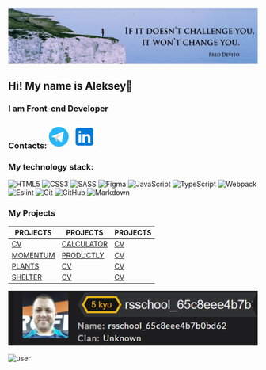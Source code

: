 ![Header](https://github.com/Lelik7777/lelik7777/blob/main/assets/1659084864603.jpeg)
## Hi! My name is Aleksey👋 

### I am  Front-end Developer

### Contacts:[![](https://github.com/Lelik7777/lelik7777/blob/main/assets/icons8-телеграмма-app-48.png)](https://t.me/Lelik_Jan) [![](https://github.com/Lelik7777/lelik7777/blob/main/assets/icons8-линкедин-48.png)](https://www.linkedin.com/in/alex-kvachkov-aa245a237/)

### My technology stack:
![HTML5](https://img.shields.io/badge/html5-%23E34F26.svg?style=for-the-badge&logo=html5&logoColor=white)
![CSS3](https://img.shields.io/badge/css3-%231572B6.svg?style=for-the-badge&logo=css3&logoColor=white)
![SASS](https://img.shields.io/badge/SASS-hotpink.svg?style=for-the-badge&logo=SASS&logoColor=white)
![Figma](https://img.shields.io/badge/figma-%23F24E1E.svg?style=for-the-badge&logo=figma&logoColor=white)
![JavaScript](https://img.shields.io/badge/-JavaScript-333?style=for-the-badge&logo=javascript)
![TypeScript](https://img.shields.io/badge/typescript-%23007ACC.svg?style=for-the-badge&logo=typescript&logoColor=white)
![Webpack](https://img.shields.io/badge/webpack-333?style=for-the-badge&logo=webpack&logoColor=white)
![Eslint](https://user-images.githubusercontent.com/91879193/231826273-47ced88f-3531-44bf-8370-d2e782feecf4.svg)
![Git](https://img.shields.io/badge/git-%23F05033.svg?style=for-the-badge&logo=git&logoColor=white)
![GitHub](https://img.shields.io/badge/github-%23121011.svg?style=for-the-badge&logo=github&logoColor=white)
![Markdown](https://img.shields.io/badge/-Markdown-333?style=for-the-badge&logo=markdown)

### My Projects
| PROJECTS | PROJECTS |   PROJECTS |
| ------- | -------- | -------- | 
| [CV](https://lelik7777.github.io/rsschool-cv/) |[CALCULATOR](https://lelik7777.github.io/calculator_js/) |[CV](https://lelik7777.github.io/rsschool-cv) |
| [MOMENTUM](https://lelik7777.github.io/momentum-rs/) |[PRODUCTLY](https://lelik7777.github.io/productly/) |[CV](https://lelik7777.github.io/rsschool-cv/) |
| [PLANTS](https://lelik7777.github.io/plants-rs/) |[CV](https://lelik7777.github.io/rsschool-cv/) |[CV](https://lelik7777.github.io/rsschool-cv/) |
| [SHELTER](https://lelik7777.github.io/shelter-rs/shelter/index.html) |[CV](https://lelik7777.github.io/rsschool-cv/) |[CV](https://lelik7777.github.io/rsschool-cv/) |

![codewars](https://github.com/Lelik7777/lelik7777/blob/main/assets/codewars.PNG)

<img src="https://user-images.githubusercontent.com/72075841/212335840-3e807600-6092-4e6a-867e-df7b2d6f34f7.gif" alt="user" width="400"/> 

